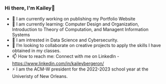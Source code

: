 ### Hi there, I'm Kailey👋

- 🔭 I am currently working on publishing my Portfolio Website
- 🌱 I am currently learning: Computer Design and Organization, Introduction to Theory of Computation, and Managent Information Systems
- 👀 I am intrested in Data Science and Cybersecurity.
- 👯 I’m looking to collaborate on creative projects to apply the skills I have obtained in my classes. 
- 📫 How to reach me: Connect with me on LinkedIn - https://www.linkedin.com/in/kaileybergeron/
- ⚡ I am the ACM-W president for the 2022-2023 school year at the Univeristy of New Orleans. 
